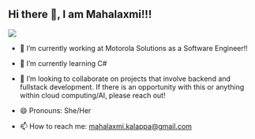 ## Hi there 👋, I am Mahalaxmi!!!

![](https://mahalaxmik.com/ghpvc/?username=MahalaxmiK)

* 🔭 I’m currently working at Motorola Solutions as a Software Engineer!!

* 🌱 I’m currently learning C#

* 👯 I’m looking to collaborate on projects that involve backend and fullstack development. If there is an opportunity with this or anything within cloud computing/AI, please reach out!

* 😄 Pronouns: She/Her

* 📫 How to reach me: <mahalaxmi.kalappa@gmail.com>
